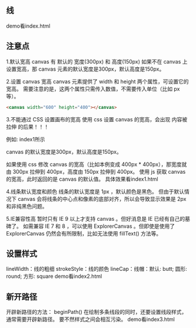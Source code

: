 ## 线
demo看index.html
## 注意点
1.默认宽高
canvas 有 默认的 宽度(300px) 和 高度(150px)
如果不在 canvas 上设置宽高，那 canvas 元素的默认宽度是300px，默认高度是150px。

2.设置 canvas 宽高
canvas 元素提供了 width 和 height 两个属性，可设置它的宽高。
需要注意的是，这两个属性只需传入数值，不需要传入单位（比如 px 等）。

```html
<canvas width="600" height="400"></canvas>
```

3.不能通过 CSS 设置画布的宽高
使用 css 设置 canvas 的宽高，会出现 内容被拉伸 的后果！！！

例如: index1所示

canvas 的默认宽度是300px，默认高度是150px。

如果使用 css 修改 canvas 的宽高（比如本例变成 400px * 400px），那宽度就由 300px 拉伸到 400px，高度由 150px 拉伸到 400px。
使用 js 获取 canvas 的宽高，此时返回的是 canvas 的默认值。
具体效果看index1.html

4.线条默认宽度和颜色
线条的默认宽度是 1px ，默认颜色是黑色。
但由于默认情况下 canvas 会将线条的中心点和像素的底部对齐，所以会导致显示效果是 2px 和非纯黑色问题。

5.IE兼容性高
暂时只有 IE 9 以上才支持 canvas 。但好消息是 IE 已经有自己的墓碑了。
如需兼容 IE 7 和 8 ，可以使用 ExplorerCanvas 。但即使是使用了 ExplorerCanvas 仍然会有所限制，比如无法使用 fillText() 方法等。

## 设置样式

lineWidth：线的粗细
strokeStyle：线的颜色
lineCap：线帽：默认: butt; 圆形: round; 方形: square
demo看index2.html

## 新开路径

开辟新路径的方法： beginPath()
在绘制多条线段的同时，还要设置线段样式，通常需要开辟新路径。
要不然样式之间会相互污染。
demo看index3.html